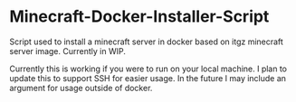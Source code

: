 # Minecraft-Docker-Installer-Script
Script used to install a minecraft server in docker based on itgz minecraft server image. Currently in WIP.

Currently this is working if you were to run on your local machine. I plan to update this to support SSH for easier usage. In the future I may include an argument for usage outside of docker.
